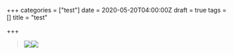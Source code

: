 +++
categories = ["test"]
date = 2020-05-20T04:00:00Z
draft = true
tags = []
title = "test"

+++
> ![](/demo-dragged-8-1.jpg)![](/dragged-7-1.jpg)